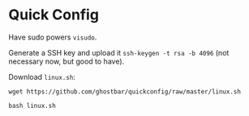 Quick Config
============

Have sudo powers `visudo`.

Generate a SSH key and upload it `ssh-keygen -t rsa -b 4096` (not necessary now, but good to have).

Download `linux.sh`:

    wget https://github.com/ghostbar/quickconfig/raw/master/linux.sh

`bash linux.sh`
